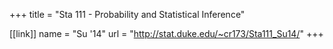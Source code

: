+++
title = "Sta 111 - Probability and Statistical Inference"

[[link]]
name = "Su '14"
url = "http://stat.duke.edu/~cr173/Sta111_Su14/"
+++

